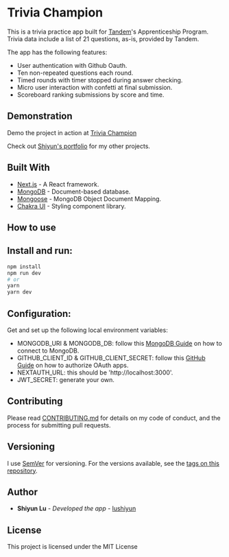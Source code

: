 # Trivia Champion 

This is a trivia practice app built for [Tandem](https://madeintandem.com/)'s Apprenticeship Program. Trivia data include a list of 21 questions, as-is, provided by Tandem.

The app has the following features:
- User authentication with Github Oauth.
- Ten non-repeated questions each round.
- Timed rounds with timer stopped during answer checking.
- Micro user interaction with confetti at final submission.
- Scoreboard ranking submissions by score and time.

## Demonstration

Demo the project in action at [Trivia Champion](https://trivia-master.vercel.app)

Check out [Shiyun's portfolio](https://www.shiyunlu.com) for my other projects.

## Built With

- [Next.js](https://nextjs.org) - A React framework.
- [MongoDB](https://www.mongodb.com) - Document-based database.
- [Mongoose](https://mongoosejs.com) - MongoDB Object Document Mapping.
- [Chakra UI](https://chakra-ui.com/) - Styling component library.

## How to use

## Install and run:

```bash
npm install
npm run dev
# or
yarn
yarn dev
```

## Configuration:

Get and set up the following local environment variables:

- MONGODB_URI & MONGODB_DB: follow this [MongoDB Guide](https://docs.mongodb.com/guides/server/drivers/) on how to connect to MongoDB.
- GITHUB_CLIENT_ID & GITHUB_CLIENT_SECRET: follow this [GitHub Guide](https://docs.github.com/en/free-pro-team@latest/developers/apps/authorizing-oauth-apps) on how to authorize OAuth apps.
- NEXTAUTH_URL: this should be 'http://localhost:3000'.
- JWT_SECRET: generate your own.

## Contributing

Please read [CONTRIBUTING.md](https://gist.github.com/lushiyun/c8af9e2f2d6470468cfc37aa28f6edeb) for details on my code of conduct, and the process for submitting pull requests.

## Versioning

I use [SemVer](http://semver.org/) for versioning. For the versions available, see the [tags on this repository](https://github.com/lushiyun/trip-planner-frontend/tags).

## Author

  - **Shiyun Lu** - *Developed the app* -
    [lushiyun](https://github.com/lushiyun)

## License

This project is licensed under the MIT License